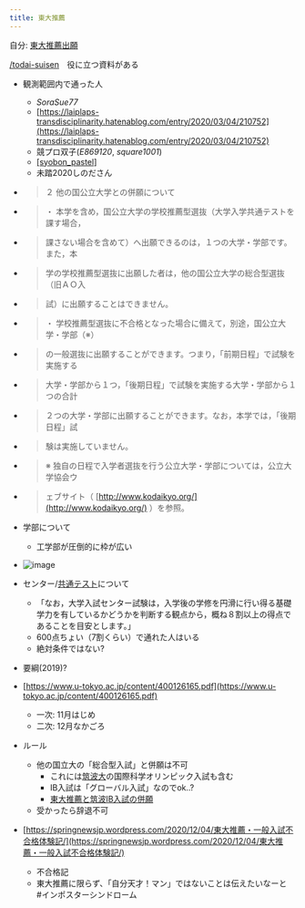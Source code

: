 ```yaml
---
title: 東大推薦
---
```


自分: [東大推薦出願](%E6%9D%B1%E5%A4%A7%E6%8E%A8%E8%96%A6%E5%87%BA%E9%A1%98.md)

[/todai-suisen](https://scrapbox.io/todai-suisen)　役に立つ資料がある

* 観測範囲内で通った人
  
  * *SoraSue77*
  * [https://laiplaps-transdisciplinarity.hatenablog.com/entry/2020/03/04/210752](https://laiplaps-transdisciplinarity.hatenablog.com/entry/2020/03/04/210752)
  * 競プロ双子(*E869120*, *square1001*)
  * [\[syobon_pastel\]](未踏ジュニア)
  * 未踏2020しのださん
* 
   > 
   > ２ 他の国公立大学との併願について

* 
   > 
   > ・ 本学を含め，国公立大学の学校推薦型選抜（大学入学共通テストを課す場合，

* 
   > 
   > 課さない場合を含めて）へ出願できるのは，１つの大学・学部です。また，本

* 
   > 
   > 学の学校推薦型選抜に出願した者は，他の国公立大学の総合型選抜（旧ＡＯ入

* 
   > 
   > 試）に出願することはできません。

* 
   > 
   > ・ 学校推薦型選抜に不合格となった場合に備えて，別途，国公立大学・学部（※）

* 
   > 
   > の一般選抜に出願することができます。つまり，「前期日程」で試験を実施する

* 
   > 
   > 大学・学部から１つ，「後期日程」で試験を実施する大学・学部から１つの合計

* 
   > 
   > ２つの大学・学部に出願することができます。なお，本学では，「後期日程」試

* 
   > 
   > 験は実施していません。

* 
   > 
   > ※ 独自の日程で入学者選抜を行う公立大学・学部については，公立大学協会ウ

* 
   > 
   > ェブサイト（ [http://www.kodaikyo.org/](http://www.kodaikyo.org/) ）を参照。

* 学部について
  
  * 工学部が圧倒的に枠が広い
* ![image](https://gyazo.com/655190b6d6ebe87e35bfbf3059e66cc1/thumb/1000)

* センター/[共通テスト](%E5%85%B1%E9%80%9A%E3%83%86%E3%82%B9%E3%83%88.md)について
  
  * 「なお，大学入試センター試験は，入学後の学修を円滑に行い得る基礎学力を有しているかどうかを判断する観点から，概ね８割以上の得点であることを目安とします。」
  * 600点ちょい（7割くらい）で通れた人はいる
  * 絶対条件ではない?
* 要綱(2019)?

* [https://www.u-tokyo.ac.jp/content/400126165.pdf](https://www.u-tokyo.ac.jp/content/400126165.pdf)
  
  * 一次: 11月はじめ
  * 二次: 12月なかごろ
* ルール
  
  * 他の国立大の「総合型入試」と併願は不可
    * これには[筑波大](%E7%AD%91%E6%B3%A2%E5%A4%A7.md)の国際科学オリンピック入試も含む
    * IB入試は「グローバル入試」なのでok..?
    * [東大推薦と筑波IB入試の併願](%E6%9D%B1%E5%A4%A7%E6%8E%A8%E8%96%A6%E3%81%A8%E7%AD%91%E6%B3%A2IB%E5%85%A5%E8%A9%A6%E3%81%AE%E4%BD%B5%E9%A1%98.md)
  * 受かったら辞退不可
* [https://springnewsjp.wordpress.com/2020/12/04/東大推薦・一般入試不合格体験記/](https://springnewsjp.wordpress.com/2020/12/04/東大推薦・一般入試不合格体験記/)
  
  * 不合格記
  * 東大推薦に限らず、「自分天才！マン」ではないことは伝えたいなーと　#インポスターシンドローム
